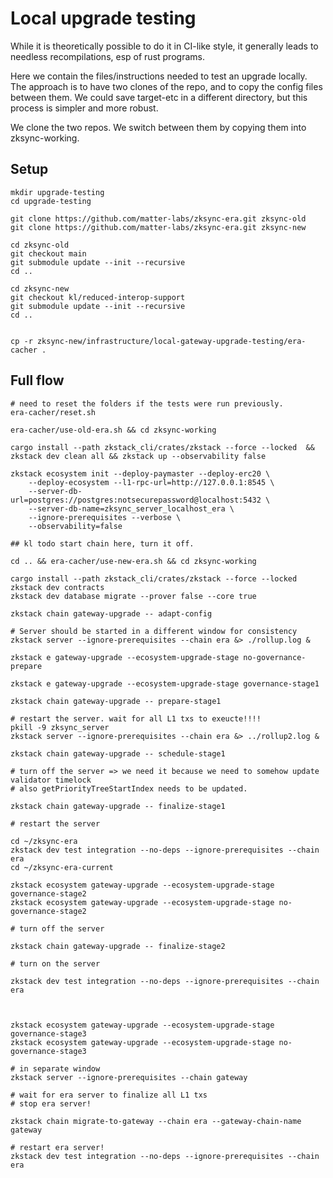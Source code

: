 # Local upgrade testing

While it is theoretically possible to do it in CI-like style, it generally leads to needless recompilations, esp of rust
programs.

Here we contain the files/instructions needed to test an upgrade locally. The approach is to have two clones of the
repo, and to copy the config files between them. We could save target-etc in a different directory, but this process is
simpler and more robust.

We clone the two repos. We switch between them by copying them into zksync-working.

## Setup

```
mkdir upgrade-testing
cd upgrade-testing

git clone https://github.com/matter-labs/zksync-era.git zksync-old
git clone https://github.com/matter-labs/zksync-era.git zksync-new

cd zksync-old
git checkout main
git submodule update --init --recursive
cd ..

cd zksync-new
git checkout kl/reduced-interop-support
git submodule update --init --recursive
cd ..


cp -r zksync-new/infrastructure/local-gateway-upgrade-testing/era-cacher .

```

## Full flow

```
# need to reset the folders if the tests were run previously.
era-cacher/reset.sh

era-cacher/use-old-era.sh && cd zksync-working

cargo install --path zkstack_cli/crates/zkstack --force --locked  && zkstack dev clean all && zkstack up --observability false

zkstack ecosystem init --deploy-paymaster --deploy-erc20 \
    --deploy-ecosystem --l1-rpc-url=http://127.0.0.1:8545 \
    --server-db-url=postgres://postgres:notsecurepassword@localhost:5432 \
    --server-db-name=zksync_server_localhost_era \
    --ignore-prerequisites --verbose \
    --observability=false

## kl todo start chain here, turn it off.

cd .. && era-cacher/use-new-era.sh && cd zksync-working

cargo install --path zkstack_cli/crates/zkstack --force --locked
zkstack dev contracts
zkstack dev database migrate --prover false --core true

zkstack chain gateway-upgrade -- adapt-config

# Server should be started in a different window for consistency
zkstack server --ignore-prerequisites --chain era &> ./rollup.log &

zkstack e gateway-upgrade --ecosystem-upgrade-stage no-governance-prepare

zkstack e gateway-upgrade --ecosystem-upgrade-stage governance-stage1

zkstack chain gateway-upgrade -- prepare-stage1

# restart the server. wait for all L1 txs to exeucte!!!!
pkill -9 zksync_server
zkstack server --ignore-prerequisites --chain era &> ../rollup2.log &

zkstack chain gateway-upgrade -- schedule-stage1

# turn off the server => we need it because we need to somehow update validator timelock
# also getPriorityTreeStartIndex needs to be updated.

zkstack chain gateway-upgrade -- finalize-stage1

# restart the server

cd ~/zksync-era
zkstack dev test integration --no-deps --ignore-prerequisites --chain era
cd ~/zksync-era-current

zkstack ecosystem gateway-upgrade --ecosystem-upgrade-stage governance-stage2
zkstack ecosystem gateway-upgrade --ecosystem-upgrade-stage no-governance-stage2

# turn off the server

zkstack chain gateway-upgrade -- finalize-stage2

# turn on the server

zkstack dev test integration --no-deps --ignore-prerequisites --chain era



zkstack ecosystem gateway-upgrade --ecosystem-upgrade-stage governance-stage3
zkstack ecosystem gateway-upgrade --ecosystem-upgrade-stage no-governance-stage3

# in separate window
zkstack server --ignore-prerequisites --chain gateway

# wait for era server to finalize all L1 txs
# stop era server!

zkstack chain migrate-to-gateway --chain era --gateway-chain-name gateway

# restart era server!
zkstack dev test integration --no-deps --ignore-prerequisites --chain era
```
